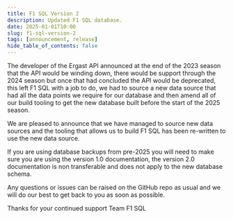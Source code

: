 ```yaml
---
title: F1 SQL Version 2
description: Updated F1 SQL database.
date: 2025-01-01T10:00
slug: f1-sql-version-2
tags: [announcement, release]
hide_table_of_contents: false
---
```


The developer of the Ergast API announced at the end of the 2023 season that the API would be winding down, there would be support through the 2024 season but once that had concluded the API would be deprecated, this left F1 SQL with a job to do, we had to source a new data source that had all the data points we require for our database and then amend all of our build tooling to get the new database built before the start of the 2025 season.

We are pleased to announce that we have managed to source new data sources and the tooling that allows us to build F1 SQL has been re-written to use the new data source. 

If you are using database backups from pre-2025 you will need to make sure you are using the version 1.0 documentation, the version 2.0 documentation is non transferable and does not apply to the new database schema. 

Any questions or issues can be raised on the GitHub repo as usual and we will do our best to get back to you as soon as possible. 

Thanks for your continued support 
Team F1 SQL 